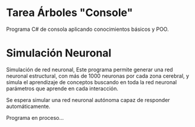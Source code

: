 # Tarea Árboles "Console"
Programa C# de consola aplicando conocimientos básicos y POO.

# Simulación Neuronal

Simulación de red neuronal, Este programa permite generar una red neuronal estructural, con más de 1000 neuronas por cada zona cerebral, y simula el aprendizaje de conceptos buscando en toda la red neuronal parámetros que aprende en cada interacción.

Se espera simular una red neuronal autónoma capaz de responder automáticamente.

Programa en proceso…
